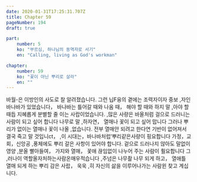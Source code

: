 ```yaml
---
date: 2020-01-31T17:25:31.707Z
title: Chapter 59
pageNumber: 194
draft: true

part:
    number: 5
    ko: "부르심, 하나님의 동역자로 서기"
    en: "Calling, living as God's workman"

chapter:
    number: 59
    ko: "꽃이 아닌 뿌리로 살라"
    en: ""
---
```

바월-은 이방인의 사도로 찰 알려졌습니다. 그런 닙F융의 곁에는 조력자이자 중보 ,자인 바나바가 있었습니다， 바나바는 틀어갈 때와 나옴 때， 해야 할 때와 하지 말 ,아야 할 때듭 지혜롭게 분별할 줄 이는 사랍이었습니다. ,많은 사량은 바올처럼 걸으로 드러니는 사람이 되고 싶어 합니다 나무로 말 ,하자연， 열매나 꽃이 되고 싶어 맙니다 그러나 뿌리가 없이는 열매나 꽃이 나올 ,없습니다. 전부 열매안 되려고 한다연 기반이 없어져서 결국 죽고 말 것입니ct， ,이 시대는，바나바처럽‘뿌리같은사량이 핑요합니다 가정，교회，신앙공 ,풍체에도 뿌리 갈은 사항이 있어야 합니다. 겉으로 드러나지 않아도 말없이 영양 ,분올 빨아들여， 가지와 열매， 꽃애 끊임없이 나누어 주는 사람이 훨요합니다 그 ,러나이 역할올자처하는사람온매우적습니다 ,주넘은 나무촬 나무 되게 하고， 열애틀 열매 되게 하는 뿌리 감은 사랍， 욱욱 ,히 자신의 삶을 이루어나가는 사람윈 찾고 계십니다.
